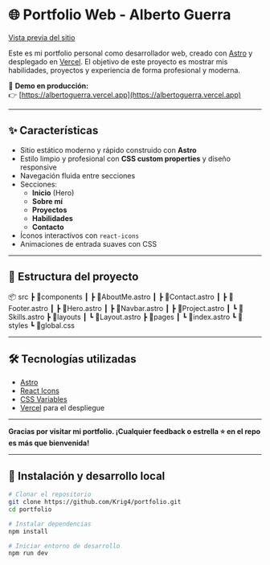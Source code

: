 # 🌐 Portfolio Web - Alberto Guerra

[Vista previa del sitio](./src/assets/capturaReadMe.PNG)

Este es mi portfolio personal como desarrollador web, creado con [Astro](https://astro.build/) y desplegado en [Vercel](https://vercel.com/). El objetivo de este proyecto es mostrar mis habilidades, proyectos y experiencia de forma profesional y moderna.

🔗 **Demo en producción:**  
👉 [https://albertoguerra.vercel.app](https://albertoguerra.vercel.app)

---

## ✨ Características

- Sitio estático moderno y rápido construido con **Astro**
- Estilo limpio y profesional con **CSS custom properties** y diseño responsive
- Navegación fluida entre secciones
- Secciones:
  - **Inicio** (Hero)
  - **Sobre mí**
  - **Proyectos**
  - **Habilidades**
  - **Contacto**
- Íconos interactivos con `react-icons`
- Animaciones de entrada suaves con CSS

---

## 📁 Estructura del proyecto
📦 src ┣ 📂components ┃ ┣ 📜AboutMe.astro ┃ ┣ 📜Contact.astro ┃ ┣ 📜Footer.astro ┃ ┣ 📜Hero.astro ┃ ┣ 📜Navbar.astro ┃ ┣ 📜Project.astro ┃ ┗ 📜Skills.astro ┣ 📂layouts ┃ ┗ 📜Layout.astro ┣ 📂pages ┃ ┗ 📜index.astro ┗ 📂styles ┗ 📜global.css

---

## 🛠️ Tecnologías utilizadas

- [Astro](https://astro.build/)
- [React Icons](https://react-icons.github.io/react-icons/)
- [CSS Variables](https://developer.mozilla.org/es/docs/Web/CSS/--*)
- [Vercel](https://vercel.com/) para el despliegue

---

**Gracias por visitar mi portfolio. ¡Cualquier feedback o estrella ⭐️ en el repo es más que bienvenida!**

---

## 🚀 Instalación y desarrollo local

```bash
# Clonar el repositorio
git clone https://github.com/Krig4/portfolio.git
cd portfolio

# Instalar dependencias
npm install

# Iniciar entorno de desarrollo
npm run dev



